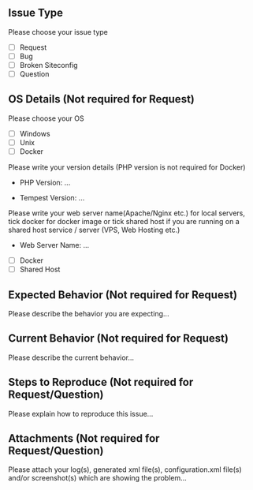 ## Issue Type

Please choose your issue type

* [ ] Request
* [ ] Bug
* [ ] Broken Siteconfig
* [ ] Question

## OS Details (Not required for Request)

Please choose your OS

* [ ] Windows
* [ ] Unix
* [ ] Docker

Please write your version details (PHP version is not required for Docker)

* PHP Version: ...

* Tempest Version: ...

Please write your web server name(Apache/Nginx etc.) for local servers, tick docker for docker image or tick shared host if you are running on a shared host service / server (VPS, Web Hosting etc.)

* Web Server Name: ...
* [ ] Docker
* [ ] Shared Host

## Expected Behavior (Not required for Request)

Please describe the behavior you are expecting...

## Current Behavior (Not required for Request)

Please describe the current behavior...

## Steps to Reproduce (Not required for Request/Question)

Please explain how to reproduce this issue...

## Attachments (Not required for Request/Question)

Please attach your log(s), generated xml file(s), configuration.xml file(s) and/or screenshot(s) which are showing the problem...
